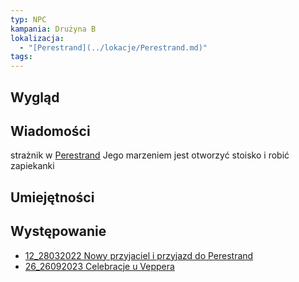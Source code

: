 ```yaml
---
typ: NPC
kampania: Drużyna B
lokalizacja:
  - "[Perestrand](../lokacje/Perestrand.md)"
tags: 
---
```


## Wygląd

## Wiadomości
strażnik w [Perestrand](../lokacje/Perestrand.md)
Jego marzeniem jest otworzyć stoisko i robić zapiekanki
## Umiejętności

## Występowanie
- [12_28032022 Nowy przyjaciel i przyjazd do Perestrand](../sesje/12_28032022%20Nowy%20przyjaciel%20i%20przyjazd%20do%20Perestrand.md)
- [26_26092023 Celebracje u Veppera](../sesje/26_26092023%20Celebracje%20u%20Veppera.md)





